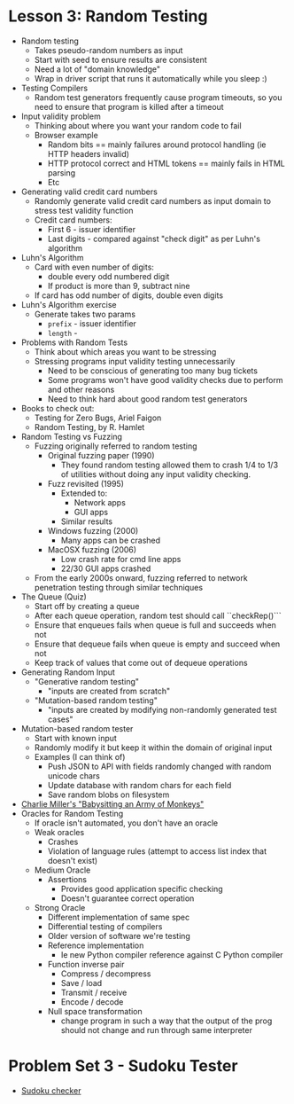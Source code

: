 # Lesson 3: Random Testing

* Random testing
  * Takes pseudo-random numbers as input
  * Start with seed to ensure results are consistent
  * Need a lot of "domain knowledge"
  * Wrap in driver script that runs it automatically while you sleep :)
* Testing Compilers
  * Random test generators frequently cause program timeouts, so you need to ensure that program is killed after a timeout
* Input validity problem
  * Thinking about where you want your random code to fail
  * Browser example
    * Random bits == mainly failures around protocol handling (ie HTTP headers invalid)
    * HTTP protocol correct and HTML tokens == mainly fails in HTML parsing
    * Etc
* Generating valid credit card numbers
  * Randomly generate valid credit card numbers as input domain to stress test validity function
  * Credit card numbers:
    * First 6 - issuer identifier
    * Last digits - compared against "check digit" as per Luhn's algorithm
* Luhn's Algorithm
  * Card with even number of digits:
    * double every odd numbered digit
    * If product is more than 9, subtract nine
  * If card has odd number of digits, double even digits
* Luhn's Algorithm exercise
  * Generate takes two params
    * ```prefix``` - issuer identifier
    * ```length``` - 
* Problems with Random Tests
  * Think about which areas you want to be stressing
  * Stressing programs input validity testing unnecessarily
    * Need to be conscious of generating too many bug tickets
    * Some programs won't have good validity checks due to perform and other reasons
    * Need to think hard about good random test generators
* Books to check out:
  * Testing for Zero Bugs, Ariel Faigon
  * Random Testing, by R. Hamlet
* Random Testing vs Fuzzing
  * Fuzzing originally referred to random testing
    * Original fuzzing paper (1990)
      * They found random testing allowed them to crash 1/4 to 1/3 of utilities without doing any input validity checking. 
    * Fuzz revisited (1995)
      * Extended to:
        * Network apps
        * GUI apps
      * Similar results
    * Windows fuzzing (2000)
      * Many apps can be crashed
    * MacOSX fuzzing (2006)
      * Low crash rate for cmd line apps
      * 22/30 GUI apps crashed
  * From the early 2000s onward, fuzzing referred to network penetration testing through similar techniques
* The Queue (Quiz)
  * Start off by creating a queue
  * After each queue operation, random test should call ``checkRep()```
  * Ensure that enqueues fails when queue is full and succeeds when not
  * Ensure that dequeue fails when queue is empty and succeed when not
  * Keep track of values that come out of dequeue operations
* Generating Random Input 
  * "Generative random testing"
    * "inputs are created from scratch"
  * "Mutation-based random testing"
    * "inputs are created by modifying non-randomly generated test cases"
* Mutation-based random tester
  * Start with known input
  * Randomly modify it but keep it within the domain of original input
  * Examples (I can think of)
    * Push JSON to API with fields randomly changed with random unicode chars
    * Update database with random chars for each field
    * Save random blobs on filesystem
* [Charlie Miller's "Babysitting an Army of Monkeys"](https://www.youtube.com/watch?v=Xnwodi2CBws)
* Oracles for Random Testing
  * If oracle isn't automated, you don't have an oracle
  * Weak oracles
    * Crashes
    * Violation of language rules (attempt to access list index that doesn't exist)
  * Medium Oracle
    * Assertions
      * Provides good application specific checking
      * Doesn't guarantee correct operation
  * Strong Oracle
    * Different implementation of same spec
    * Differential testing of compilers
    * Older version of software we're testing
    * Reference implementation
      * Ie new Python compiler reference against C Python compiler
    * Function inverse pair
      * Compress / decompress
      * Save / load
      * Transmit / receive
      * Encode / decode
    * Null space transformation
      * change program in such a way that the output of the prog should not change and run through same interpreter

# Problem Set 3 - Sudoku Tester

* [Sudoku checker](http://forums.udacity.com/answer_link/100237967/#cs258)
